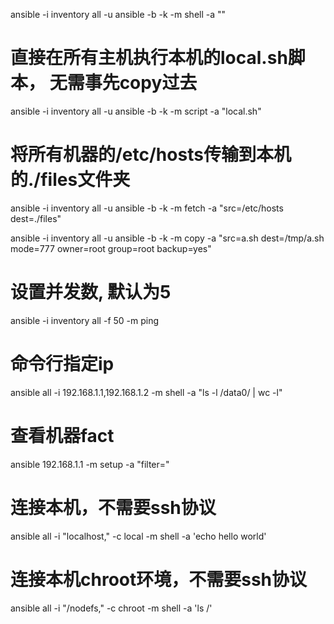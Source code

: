 ansible -i inventory all -u ansible -b -k -m shell -a ""
# 直接在所有主机执行本机的local.sh脚本， 无需事先copy过去
ansible -i inventory all -u ansible -b -k -m script -a "local.sh"
# 将所有机器的/etc/hosts传输到本机的./files文件夹
ansible -i inventory all -u ansible -b -k -m fetch -a "src=/etc/hosts dest=./files"

ansible -i inventory all -u ansible -b -k -m copy -a "src=a.sh dest=/tmp/a.sh mode=777 owner=root group=root backup=yes"

# 设置并发数, 默认为5
ansible -i inventory all -f 50 -m ping 

# 命令行指定ip
ansible all -i 192.168.1.1,192.168.1.2 -m shell -a "ls -l /data0/ | wc -l"

# 查看机器fact
ansible 192.168.1.1 -m setup -a "filter="


# 连接本机，不需要ssh协议
ansible all -i "localhost," -c local -m shell -a 'echo hello world'

# 连接本机chroot环境，不需要ssh协议
ansible all -i "/nodefs," -c chroot -m shell -a 'ls /'
